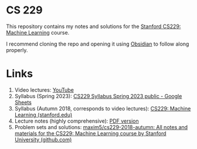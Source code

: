 # CS 229
This repository contains my notes and solutions for the [Stanford CS229: Machine Learning](https://cs229.stanford.edu/) course. 

I recommend cloning the repo and opening it using [Obsidian](https://obsidian.md/) to follow along properly.

# Links
1. Video lectures: [YouTube](https://www.youtube.com/playlist?list=PLoROMvodv4rMiGQp3WXShtMGgzqpfVfbU)
2. Syllabus (Spring 2023): [CS229 Syllabus Spring 2023 public - Google Sheets](https://docs.google.com/spreadsheets/d/12ua10iRYLtxTWi05jBSAxEMM_104nTr8S4nC2cmN9BQ/edit#gid=0)
3. Syllabus (Autumn 2018, corresponds to video lectures): [CS229: Machine Learning (stanford.edu)](https://cs229.stanford.edu/syllabus-autumn2018.html)
4. Lecture notes (highly comprehensive): [PDF version](https://cs229.stanford.edu/main_notes.pdf)
5. Problem sets and solutions: [maxim5/cs229-2018-autumn: All notes and materials for the CS229: Machine Learning course by Stanford University (github.com)](https://github.com/maxim5/cs229-2018-autumn)